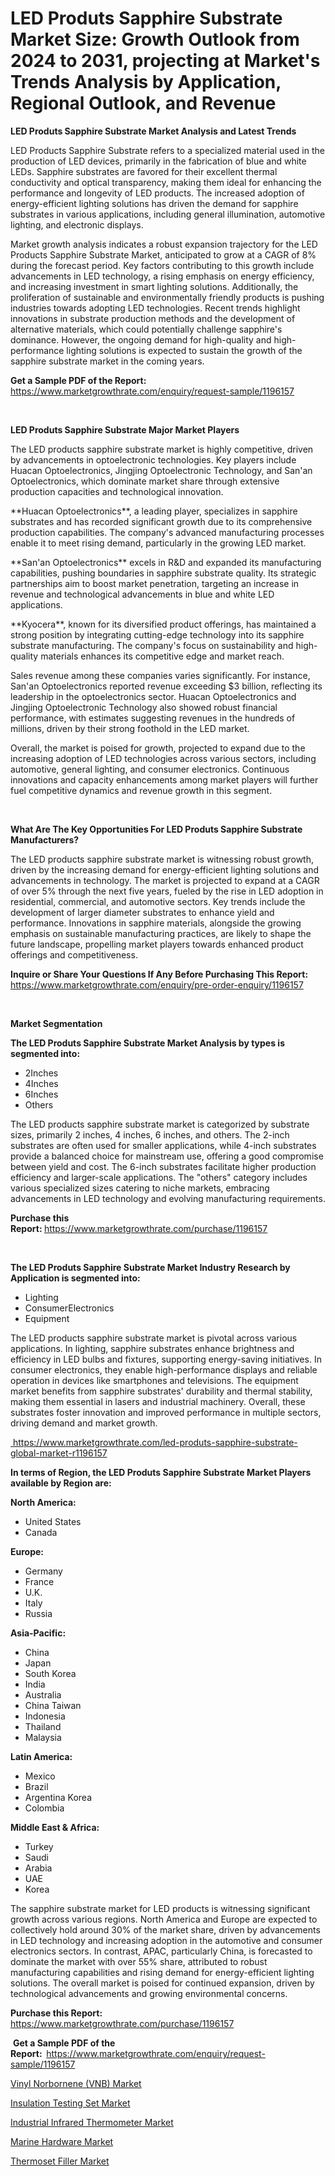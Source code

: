 <p><h1>LED Produts Sapphire Substrate Market Size: Growth Outlook from 2024 to 2031, projecting at Market's Trends Analysis by Application, Regional Outlook, and Revenue</h1></p><p><strong>LED Produts Sapphire Substrate Market Analysis and Latest Trends</strong></p>
<p><p>LED Products Sapphire Substrate refers to a specialized material used in the production of LED devices, primarily in the fabrication of blue and white LEDs. Sapphire substrates are favored for their excellent thermal conductivity and optical transparency, making them ideal for enhancing the performance and longevity of LED products. The increased adoption of energy-efficient lighting solutions has driven the demand for sapphire substrates in various applications, including general illumination, automotive lighting, and electronic displays.</p><p>Market growth analysis indicates a robust expansion trajectory for the LED Products Sapphire Substrate Market, anticipated to grow at a CAGR of 8% during the forecast period. Key factors contributing to this growth include advancements in LED technology, a rising emphasis on energy efficiency, and increasing investment in smart lighting solutions. Additionally, the proliferation of sustainable and environmentally friendly products is pushing industries towards adopting LED technologies. Recent trends highlight innovations in substrate production methods and the development of alternative materials, which could potentially challenge sapphire's dominance. However, the ongoing demand for high-quality and high-performance lighting solutions is expected to sustain the growth of the sapphire substrate market in the coming years.</p></p>
<p><strong>Get a Sample PDF of the Report:&nbsp;</strong> <a href="https://www.marketgrowthrate.com/enquiry/request-sample/1196157">https://www.marketgrowthrate.com/enquiry/request-sample/1196157</a></p>
<p>&nbsp;</p>
<p><strong>LED Produts Sapphire Substrate Major Market Players</strong></p>
<p><p>The LED products sapphire substrate market is highly competitive, driven by advancements in optoelectronic technologies. Key players include Huacan Optoelectronics, Jingjing Optoelectronic Technology, and San'an Optoelectronics, which dominate market share through extensive production capacities and technological innovation.</p><p>**Huacan Optoelectronics**, a leading player, specializes in sapphire substrates and has recorded significant growth due to its comprehensive production capabilities. The company's advanced manufacturing processes enable it to meet rising demand, particularly in the growing LED market.</p><p>**San'an Optoelectronics** excels in R&D and expanded its manufacturing capabilities, pushing boundaries in sapphire substrate quality. Its strategic partnerships aim to boost market penetration, targeting an increase in revenue and technological advancements in blue and white LED applications.</p><p>**Kyocera**, known for its diversified product offerings, has maintained a strong position by integrating cutting-edge technology into its sapphire substrate manufacturing. The company's focus on sustainability and high-quality materials enhances its competitive edge and market reach.</p><p>Sales revenue among these companies varies significantly. For instance, San'an Optoelectronics reported revenue exceeding $3 billion, reflecting its leadership in the optoelectronics sector. Huacan Optoelectronics and Jingjing Optoelectronic Technology also showed robust financial performance, with estimates suggesting revenues in the hundreds of millions, driven by their strong foothold in the LED market.</p><p>Overall, the market is poised for growth, projected to expand due to the increasing adoption of LED technologies across various sectors, including automotive, general lighting, and consumer electronics. Continuous innovations and capacity enhancements among market players will further fuel competitive dynamics and revenue growth in this segment.</p></p>
<p>&nbsp;</p>
<p><strong>What Are The Key Opportunities For LED Produts Sapphire Substrate Manufacturers?</strong></p>
<p><p>The LED products sapphire substrate market is witnessing robust growth, driven by the increasing demand for energy-efficient lighting solutions and advancements in technology. The market is projected to expand at a CAGR of over 5% through the next five years, fueled by the rise in LED adoption in residential, commercial, and automotive sectors. Key trends include the development of larger diameter substrates to enhance yield and performance. Innovations in sapphire materials, alongside the growing emphasis on sustainable manufacturing practices, are likely to shape the future landscape, propelling market players towards enhanced product offerings and competitiveness.</p></p>
<p><strong>Inquire or Share Your Questions If Any Before Purchasing This Report:</strong> <a href="https://www.marketgrowthrate.com/enquiry/pre-order-enquiry/1196157">https://www.marketgrowthrate.com/enquiry/pre-order-enquiry/1196157</a></p>
<p>&nbsp;</p>
<p><strong>Market Segmentation</strong></p>
<p><strong>The LED Produts Sapphire Substrate Market Analysis by types is segmented into:</strong></p>
<p><ul><li>2Inches</li><li>4Inches</li><li>6Inches</li><li>Others</li></ul></p>
<p><p>The LED products sapphire substrate market is categorized by substrate sizes, primarily 2 inches, 4 inches, 6 inches, and others. The 2-inch substrates are often used for smaller applications, while 4-inch substrates provide a balanced choice for mainstream use, offering a good compromise between yield and cost. The 6-inch substrates facilitate higher production efficiency and larger-scale applications. The "others" category includes various specialized sizes catering to niche markets, embracing advancements in LED technology and evolving manufacturing requirements.</p></p>
<p><strong>Purchase this Report:&nbsp;</strong><a href="https://www.marketgrowthrate.com/purchase/1196157">https://www.marketgrowthrate.com/purchase/1196157</a></p>
<p>&nbsp;</p>
<p><strong>The LED Produts Sapphire Substrate Market Industry Research by Application is segmented into:</strong></p>
<p><ul><li>Lighting</li><li>ConsumerElectronics</li><li>Equipment</li></ul></p>
<p><p>The LED products sapphire substrate market is pivotal across various applications. In lighting, sapphire substrates enhance brightness and efficiency in LED bulbs and fixtures, supporting energy-saving initiatives. In consumer electronics, they enable high-performance displays and reliable operation in devices like smartphones and televisions. The equipment market benefits from sapphire substrates' durability and thermal stability, making them essential in lasers and industrial machinery. Overall, these substrates foster innovation and improved performance in multiple sectors, driving demand and market growth.</p></p>
<p><a href="https://www.marketgrowthrate.com/led-produts-sapphire-substrate-global-market-r1196157">&nbsp;https://www.marketgrowthrate.com/led-produts-sapphire-substrate-global-market-r1196157</a></p>
<p><strong>In terms of Region, the LED Produts Sapphire Substrate Market Players available by Region are:</strong></p>
<p>
    <p> <strong> North America: </strong>
        <ul>
            <li>United States</li>
            <li>Canada</li>
        </ul>
        </p> 
    <p> <strong> Europe: </strong>
        <ul>
            <li>Germany</li>
            <li>France</li>
            <li>U.K.</li>
            <li>Italy</li>
            <li>Russia</li>
        </ul>
        </p> 
    <p> <strong> Asia-Pacific: </strong>
        <ul>
            <li>China</li>
            <li>Japan</li>
            <li>South Korea</li>
            <li>India</li>
            <li>Australia</li>
            <li>China Taiwan</li>
            <li>Indonesia</li>
            <li>Thailand</li>
            <li>Malaysia</li>
        </ul>
        </p> 
    <p> <strong> Latin America: </strong>
        <ul>
            <li>Mexico</li>
            <li>Brazil</li>
            <li>Argentina Korea</li>
            <li>Colombia</li>
        </ul>
        </p> 
    <p> <strong> Middle East & Africa: </strong>
        <ul>
            <li>Turkey</li>
            <li>Saudi</li>
            <li>Arabia</li>
            <li>UAE</li>
            <li>Korea</li>
        </ul>
    </p>
    </p>
<p><p>The sapphire substrate market for LED products is witnessing significant growth across various regions. North America and Europe are expected to collectively hold around 30% of the market share, driven by advancements in LED technology and increasing adoption in the automotive and consumer electronics sectors. In contrast, APAC, particularly China, is forecasted to dominate the market with over 55% share, attributed to robust manufacturing capabilities and rising demand for energy-efficient lighting solutions. The overall market is poised for continued expansion, driven by technological advancements and growing environmental concerns.</p></p>
<p><strong>Purchase this Report: </strong><a href="https://www.marketgrowthrate.com/purchase/1196157">https://www.marketgrowthrate.com/purchase/1196157</a></p>
<p>&nbsp;<strong>Get a Sample PDF of the Report:&nbsp;&nbsp;</strong><a href="https://www.marketgrowthrate.com/enquiry/request-sample/1196157">https://www.marketgrowthrate.com/enquiry/request-sample/1196157</a></p>
<p><strong></strong></p>
<p><p><a href="https://medium.com/@jhonangga41/analyzing-vinyl-norbornene-vnb-market-dynamics-and-growth-drivers-and-forecasted-for-period-from-2b9e0a7cb3ba?postPublishedType=repub">Vinyl Norbornene (VNB) Market</a></p><p><a href="https://issuu.com/reportprime-2/docs/insulation-testing-set-market-size-_a45793a457852b">Insulation Testing Set Market</a></p><p><a href="https://issuu.com/reportprime-2/docs/industrial-infrared-thermometer-mar_5eec5f8f984e4c">Industrial Infrared Thermometer Market</a></p><p><a href="https://www.linkedin.com/pulse/marine-hardware-market-trends-detailed-study-its-segmentation-6ervf">Marine Hardware Market</a></p><p><a href="https://medium.com/@jhonangga41/global-thermoset-filler-market-size-is-expected-to-experience-a-cagr-of-14-4-55f5cadc4743?postPublishedType=repub">Thermoset Filler Market</a></p></p>